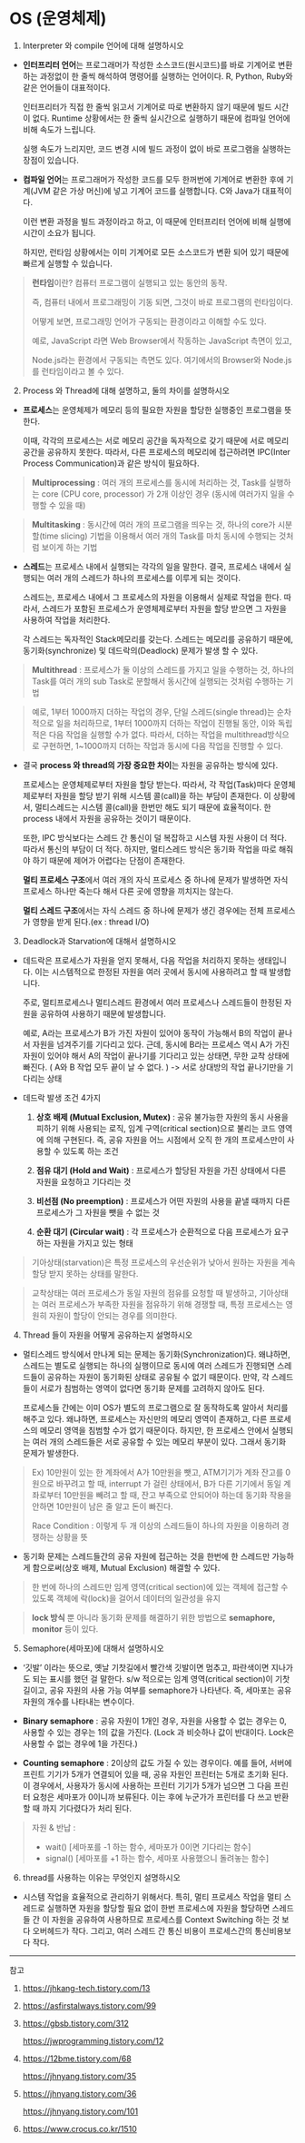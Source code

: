 # OS (운영체제)



1. Interpreter 와 compile 언어에 대해 설명하시오 

* **인터프리터 언어**는 프로그래머가 작성한 소스코드(원시코드)를 바로 기계어로 변환하는 과정없이 한 줄씩 해석하여 명령어를 실행하는 언어이다. R, Python, Ruby와 같은 언어들이 대표적이다.

  인터프리터가 직접 한 줄씩 읽고서 기계어로 따로 변환하지 않기 때문에 빌드 시간이 없다. Runtime 상황에서는 한 줄씩 실시간으로 실행하기 때문에 컴파일 언어에 비해 속도가 느립니다.

  실행 속도가 느리지만, 코드 변경 시에 빌드 과정이 없이 바로 프로그램을 실행하는 장점이 있습니다.

 

* **컴파일 언어**는 프로그래머가 작성한 코드를 모두 한꺼번에 기계어로 변환한 후에 기계(JVM 같은 가상 머신)에 넣고 기계어 코드를 실행합니다. C와 Java가 대표적이다.

  이런 변환 과정을 빌드 과정이라고 하고, 이 때문에 인터프리터 언어에 비해 실행에 시간이 소요가 됩니다. 

  하지만, 런타임 상황에서는 이미 기계어로 모든 소스코드가 변환 되어 있기 때문에 빠르게 실행할 수 있습니다. 

 

> **런타임**이란? 컴퓨터 프로그램이 실행되고 있는 동안의 동작. 
>
> 즉, 컴퓨터 내에서 프로그래밍이 기동 되면, 그것이 바로 프로그램의 런타임이다.
>
> 어떻게 보면, 프로그래밍 언어가 구동되는 환경이라고 이해할 수도 있다.
>
> 예로, JavaScript 라면 Web Browser에서 작동하는 JavaScript 측면이 있고,
>
> Node.js라는 환경에서 구동되는 측면도 있다. 여기에서의 Browser와 Node.js를 런타임이라고 볼 수 있다.

 



2. Process 와 Thread에 대해 설명하고, 둘의 차이를 설명하시오

* **프로세스**는 운영체제가 메모리 등의 필요한 자원을 할당한 실행중인 프로그램을 뜻한다. 

  이때, 각각의 프로세스는 서로 메모리 공간을 독자적으로 갖기 때문에 서로 메모리 공간을 공유하지 못한다. 따라서, 다른 프로세스의 메모리에 접근하려면 IPC(Inter Process Communication)과 같은 방식이 필요하다. 

> **Multiprocessing** : 여러 개의 프로세스를 동시에 처리하는 것, Task를 실행하는 core (CPU core, processor) 가 2개 이상인 경우 (동시에 여러가지 일을 수행할 수 있을 때)

> **Multitasking** : 동시간에 여러 개의 프로그램을 띄우는 것, 하나의 core가 시분할(time slicing) 기법을 이용해서 여러 개의 Task를 마치 동시에 수행되는 것처럼 보이게 하는 기법



* **스레드**는 프로세스 내에서 실행되는 각각의 일을 말한다. 결국, 프로세스 내에서 실행되는 여러 개의 스레드가 하나의 프로세스를 이루게 되는 것이다. 

  스레드는, 프로세스 내에서 그 프로세스의 자원을 이용해서 실제로 작업을 한다. 따라서, 스레드가 포함된 프로세스가 운영체제로부터 자원을 할당 받으면 그 자원을 사용하여 작업을 처리한다.

  각 스레드는 독자적인 Stack메모리를 갖는다. 스레드는 메모리를 공유하기 때문에, 동기화(synchronize) 및 데드락의(Deadlock) 문제가 발생 할 수 있다.

 

> **Multithread** : 프로세스가 둘 이상의 스레드를 가지고 일을 수행하는 것, 하나의 Task를 여러 개의 sub Task로 분할해서 동시간에 실행되는 것처럼 수행하는 기법

> 예로, 1부터 1000까지 더하는 작업의 경우, 단일 스레드(single thread)는 순차적으로 일을 처리하므로, 1부터 1000까지 더하는 작업이 진행될 동안, 이와 독립적은 다음 작업을 실행할 수가 없다. 따라서, 더하는 작업을 multithread방식으로 구현하면, 1~1000까지 더하는 작업과 동시에 다음 작업을 진행할 수 있다.

 

* 결국 **process 와 thread의 가장 중요한 차이**는 자원을 공유하는 방식에 있다.

  프로세스는 운영체제로부터 자원을 할당 받는다. 따라서, 각 작업(Task)마다 운영체제로부터 자원을 할당 받기 위해 시스템 콜(call)을 하는 부담이 존재한다. 이 상황에서, 멀티스레드는 시스템 콜(call)을 한번만 해도 되기 때문에 효율적이다. 한 process 내에서 자원을 공유하는 것이기 때문이다. 

  또한, IPC 방식보다는 스레드 간 통신이 덜 복잡하고 시스템 자원 사용이 더 적다. 따라서 통신의 부담이 더 적다. 하지만, 멀티스레드 방식은 동기화 작업을 따로 해줘야 하기 때문에 제어가 어렵다는 단점이 존재한다.

  **멀티 프로세스 구조**에서 여러 개의 자식 프로세스 중 하나에 문제가 발생하면 자식 프로세스 하나만 죽는다 해서 다른 곳에 영향을 끼치지는 않는다.

  **멀티 스레드 구조**에서는 자식 스레드 중 하나에 문제가 생긴 경우에는 전체 프로세스가 영향을 받게 된다.(ex : thread I/O)




3. Deadlock과 Starvation에 대해서 설명하시오

* 데드락은 프로세스가 자원을 얻지 못해서, 다음 작업을 처리하지 못하는 생태입니다. 이는 시스템적으로 한정된 자원을 여러 곳에서 동시에 사용하려고 할 때 발생합니다.

  주로, 멀티프로세스나 멀티스레드 환경에서 여러 프로세스나 스레드들이 한정된 자원을 공유하여 사용하기 때문에 발생합니다.

  예로, A라는 프로세스가 B가 가진 자원이 있어야 동작이 가능해서 B의 작업이 끝나서 자원을 넘겨주기를 기다리고 있다. 근데, 동시에 B라는 프로세스 역시 A가 가진 자원이 있어야 해서 A의 작업이 끝나기를 기다리고 있는 상태면, 무한 교착 상태에 빠진다. ( A와 B 작업 모두 끝이 날 수 없다. ) -> 서로 상대방의 작업 끝나기만을 기다리는 상태

* 데드락 발생 조건 4가지

  1)   **상호 배제 (Mutual Exclusion, Mutex)** : 공유 불가능한 자원의 동시 사용을 피하기 위해 사용되는 로직, 임계 구역(critical section)으로 불리는 코드 영역에 의해 구현된다. 즉, 공유 자원을 어느 시점에서 오직 한 개의 프로세스만이 사용할 수 있도록 하는 조건

  2)   **점유 대기 (Hold and Wait)** : 프로세스가 할당된 자원을 가진 상태에서 다른 자원을 요청하고 기다리는 것

  3)   **비선점 (No preemption)** : 프로세스가 어떤 자원의 사용을 끝낼 때까지 다른 프로세스가 그 자원을 뺏을 수 없는 것

  4)   **순환 대기 (Circular wait)** : 각 프로세스가 순환적으로 다음 프로세스가 요구하는 자원을 가지고 있는 형태 

> 기아상태(starvation)은 특정 프로세스의 우선순위가 낮아서 원하는 자원을 계속 할당 받지 못하는 상태를 말한다.

> 교착상태는 여러 프로세스가 동일 자원의 점유를 요청할 때 발생하고, 기아상태는 여러 프로세스가 부족한 자원을 점유하기 위해 경쟁할 때, 특정 프로세스는 영원히 자원이 할당이 안되는 경우를 의미한다.

 



4. Thread 들이 자원을 어떻게 공유하는지 설명하시오

* 멀티스레드 방식에서 만나게 되는 문제는 동기화(Synchronization)다. 왜냐하면, 스레드는 별도로 실행되는 하나의 실행이므로 동시에 여러 스레드가 진행되면 스레드들이 공유하는 자원이 동기화된 상태로 공유될 수 없기 때문이다. 만약, 각 스레드들이 서로가 침범하는 영역이 없다면 동기화 문제를 고려하지 않아도 된다.

  프로세스들 간에는 이미 OS가 별도의 프로그램으로 잘 동작하도록 알아서 처리를 해주고 있다. 왜냐하면, 프로세스는 자신만의 메모리 영역이 존재하고, 다른 프로세스의 메모리 영역을 침범할 수가 없기 때문이다. 하지만, 한 프로세스 안에서 실행되는 여러 개의 스레드들은 서로 공유할 수 있는 메모리 부분이 있다. 그래서 동기화 문제가 발생한다.

> Ex) 10만원이 있는 한 계좌에서 A가 10만원을 뺏고, ATM기기가 계좌 잔고를 0원으로 바꾸려고 할 때, interrupt 가 걸린 상태에서, B가 다른 기기에서 동일 계좌로부터 10만원을 빼려고 할 때, 잔고 부족으로 안되어야 하는데 동기화 작용을 안하면 10만원이 남은 줄 알고 돈이 빠진다.
>
> Race Condition : 이렇게 두 개 이상의 스레드들이 하나의 자원을 이용하려 경쟁하는 상황을 뜻

 

* 동기화 문제는 스레드들간의 공유 자원에 접근하는 것을 한번에 한 스레드만 가능하게 함으로써(상호 배제, Mutual Exclusion) 해결할 수 있다. 

> 한 번에 하나의 스레드만 임계 영역(critical section)에 있는 객체에 접근할 수 있도록 객체에 락(lock)을 걸어서 데이터의 일관성을 유지

> **lock 방식** 뿐 아니라 동기화 문제를 해결하기 위한 방법으로 **semaphore, monitor** 등이 있다. 

 



5. Semaphore(세마포)에 대해서 설명하시오

* ‘깃발’ 이라는 뜻으로, 옛날 기찻길에서 빨간색 깃발이면 멈추고, 파란색이면 지나가도 되는 표시를 했던 걸 말한다. s/w 적으로는 임계 영역(critical section)이 기찻길이고, 공유 자원의 사용 가능 여부를 semaphore가 나타낸다. 즉, 세마포는 공유 자원의 개수를 나타내는 변수이다. 

* **Binary semaphore** : 공유 자원이 1개인 경우, 자원을 사용할 수 없는 경우는 0, 사용할 수 있는 경우는 1의 값을 가진다. (Lock 과 비슷하나 값이 반대이다. Lock은 사용할 수 없는 경우에 1을 가진다.)

* **Counting semaphore** : 2이상의 값도 가질 수 있는 경우이다. 예를 들어, 서버에 프린트 기기가 5개가 연결되어 있을 때, 공유 자원인 프린터는 5개로 초기화 된다. 이 경우에서, 사용자가 동시에 사용하는 프린터 기기가 5개가 넘으면 그 다음 프린터 요청은 세마포가 0이니까 보류된다. 이는 후에 누군가가 프린터를 다 쓰고 반환할 때 까지 기다렸다가 처리 된다.

> 자원 & 반납 : 
>
> * wait() [세마포를 -1 하는 함수, 세마포가 0이면 기다리는 함수]
> * signal() [세마포를 +1 하는 함수, 세마포 사용했으니 돌려놓는 함수]

 

6. thread를 사용하는 이유는 무엇인지 설명하시오

* 시스템 작업을 효율적으로 관리하기 위해서다. 특히, 멀티 프로세스 작업을 멀티 스레드로 실행하면 자원을 할당할 필요 없이 한번 프로세스에 자원을 할당하면 스레드들 간 이 자원을 공유하여 사용하므로 프로세스를 Context Switching 하는 것 보다 오버헤드가 작다. 그리고, 여러 스레드 간 통신 비용이 프로세스간의 통신비용보다 작다.

 

---

참고

1. https://jhkang-tech.tistory.com/13

2. https://asfirstalways.tistory.com/99

3. https://gbsb.tistory.com/312

   https://jwprogramming.tistory.com/12

4. https://12bme.tistory.com/68

   https://jhnyang.tistory.com/35

5. https://jhnyang.tistory.com/36

   https://jhnyang.tistory.com/101

6. https://www.crocus.co.kr/1510